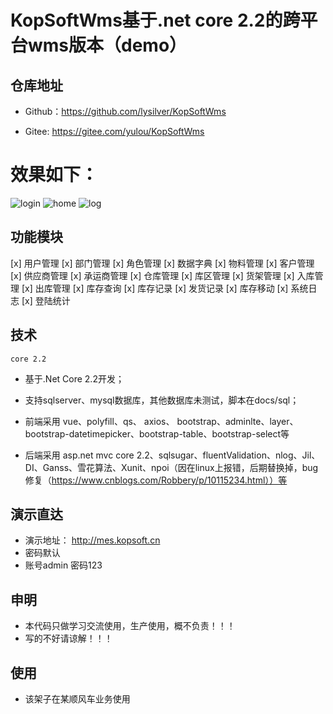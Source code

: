 # KopSoftWms基于.net core 2.2的跨平台wms版本（demo）


## 仓库地址

* Github：https://github.com/lysilver/KopSoftWms

* Gitee: https://gitee.com/yulou/KopSoftWms

# 效果如下：
![login](http://demo.openauth.me:8887/upload_files/181228200620875.gif "181228200620875.gif")
![home](http://demo.openauth.me:8887/upload_files/181228200620875.gif "181228200620875.gif")
![log](http://demo.openauth.me:8887/upload_files/181228200620875.gif "181228200620875.gif")

## 功能模块
[x] 用户管理
[x] 部门管理
[x] 角色管理
[x] 数据字典
[x] 物料管理
[x] 客户管理
[x] 供应商管理
[x] 承运商管理
[x] 仓库管理
[x] 库区管理
[x] 货架管理
[x] 入库管理
[x] 出库管理
[x] 库存查询
[x] 库存记录
[x] 发货记录
[x] 库存移动
[x] 系统日志
[x] 登陆统计
  

## 技术
`core 2.2`

* 基于.Net Core 2.2开发；

* 支持sqlserver、mysql数据库，其他数据库未测试，脚本在docs/sql；

* 前端采用 vue、polyfill、qs、 axios、 bootstrap、adminlte、layer、bootstrap-datetimepicker、bootstrap-table、bootstrap-select等

* 后端采用 asp.net mvc core 2.2、sqlsugar、fluentValidation、nlog、Jil、DI、Ganss、雪花算法、Xunit、npoi（因在linux上报错，后期替换掉，bug修复（https://www.cnblogs.com/Robbery/p/10115234.html））等


## 演示直达
* 演示地址： http://mes.kopsoft.cn
* 密码默认
* 账号admin 密码123 

## 申明
* 本代码只做学习交流使用，生产使用，概不负责！！！
* 写的不好请谅解！！！

## 使用
* 该架子在某顺风车业务使用

